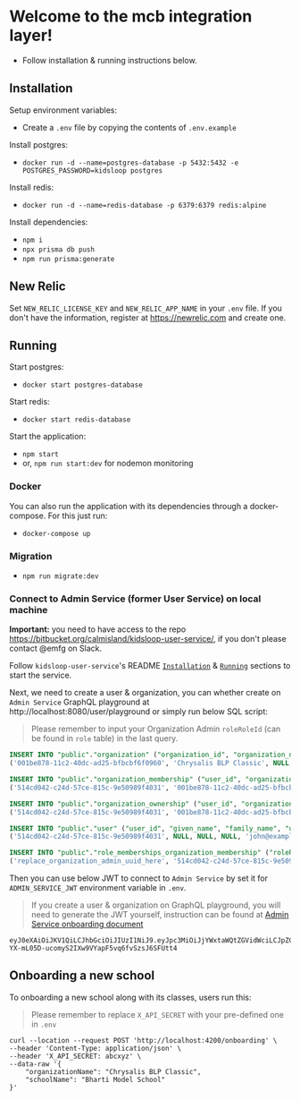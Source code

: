 # Welcome to the mcb integration layer!

- Follow installation & running instructions below.

## Installation

Setup environment variables:

- Create a `.env` file by copying the contents of `.env.example`

Install postgres:

- `docker run -d --name=postgres-database -p 5432:5432 -e POSTGRES_PASSWORD=kidsloop postgres`

Install redis:

- `docker run -d --name=redis-database -p 6379:6379 redis:alpine`

Install dependencies:

- `npm i`
- `npx prisma db push`
- `npm run prisma:generate`

## New Relic

Set `NEW_RELIC_LICENSE_KEY` and `NEW_RELIC_APP_NAME` in your `.env` file. If you don't have the information, register at https://newrelic.com and create one.

## Running

Start postgres:

- `docker start postgres-database`

Start redis:

- `docker start redis-database`

Start the application:

- `npm start`
- or, `npm run start:dev` for nodemon monitoring

### Docker

You can also run the application with its dependencies through a docker-compose. For this just run:

- `docker-compose up`

### Migration

- `npm run migrate:dev`

### Connect to Admin Service (former User Service) on local machine

**Important:** you need to have access to the repo https://bitbucket.org/calmisland/kidsloop-user-service/, if you don't please contact @emfg on Slack.

Follow `kidsloop-user-service`'s README [`Installation`](https://bitbucket.org/calmisland/kidsloop-user-service/src/master/README.md#markdown-header-installation) & [`Running`](https://bitbucket.org/calmisland/kidsloop-user-service/src/master/README.md#markdown-header-running) sections to start the service.

Next, we need to create a user & organization, you can whether create on `Admin Service` GraphQL playground at http://localhost:8080/user/playground or simply run below SQL script:

> Please remember to input your Organization Admin `roleRoleId` (can be found in `role` table) in the last query.

```sql
INSERT INTO "public"."organization" ("organization_id", "organization_name", "address1", "address2", "phone", "shortCode", "status", "deleted_at", "primaryContactUserId", "created_at", "updated_at") VALUES
('001be878-11c2-40dc-ad25-bfbcbf6f0960', 'Chrysalis BLP Classic', NULL, NULL, NULL, 'DFXI9JM7UK', 'active', NULL, '514cd042-c24d-57ce-815c-9e50989f4031', '2021-11-17 00:34:21.935', '2021-11-17 00:34:21.935');

INSERT INTO "public"."organization_membership" ("user_id", "organization_id", "status", "join_timestamp", "shortcode", "deleted_at", "userUserId", "organizationOrganizationId", "created_at", "updated_at") VALUES
('514cd042-c24d-57ce-815c-9e50989f4031', '001be878-11c2-40dc-ad25-bfbcbf6f0960', 'active', '2021-05-18 14:53:44.462997', NULL, NULL, '514cd042-c24d-57ce-815c-9e50989f4031', '001be878-11c2-40dc-ad25-bfbcbf6f0960', '2021-11-17 00:34:21.935', '2021-11-17 00:34:21.935');

INSERT INTO "public"."organization_ownership" ("user_id", "organization_id", "status", "deleted_at", "created_at", "updated_at") VALUES
('514cd042-c24d-57ce-815c-9e50989f4031', '001be878-11c2-40dc-ad25-bfbcbf6f0960', 'active', NULL, '2021-11-17 00:34:21.935', '2021-11-17 00:34:21.935');

INSERT INTO "public"."user" ("user_id", "given_name", "family_name", "username", "email", "phone", "date_of_birth", "gender", "avatar", "status", "deleted_at", "primary", "alternate_email", "alternate_phone", "myOrganizationOrganizationId", "created_at", "updated_at") VALUES
('514cd042-c24d-57ce-815c-9e50989f4031', NULL, NULL, NULL, 'john@example.com', NULL, NULL, NULL, NULL, 'active', NULL, 'f', NULL, NULL, '001be878-11c2-40dc-ad25-bfbcbf6f0960', '2021-11-17 00:34:21.935', '2021-11-17 00:34:21.935');

INSERT INTO "public"."role_memberships_organization_membership" ("roleRoleId", "organizationMembershipUserId", "organizationMembershipOrganizationId") VALUES
('replace_organization_admin_uuid_here', '514cd042-c24d-57ce-815c-9e50989f4031', '001be878-11c2-40dc-ad25-bfbcbf6f0960');
```

Then you can use below JWT to connect to `Admin Service` by set it for `ADMIN_SERVICE_JWT` environment variable in `.env`.

> If you create a user & organization on GraphQL playground, you will need to generate the JWT yourself, instruction can be found at [Admin Service onboarding document](https://bitbucket.org/calmisland/kidsloop-user-service/src/master/documents/howto/onboarding.md#markdown-header-token-script)

```
eyJ0eXAiOiJKV1QiLCJhbGciOiJIUzI1NiJ9.eyJpc3MiOiJjYWxtaWQtZGVidWciLCJpZCI6IjUxNGNkMDQyLWMyNGQtNTdjZS04MTVjLTllNTA5ODlmNDAzMSIsIm5hbWUiOm51bGwsImVtYWlsIjoiam9obkBleGFtcGxlLmNvbSIsImFkbWluIjp0cnVlfQ.-YX-mL05D-ucomyS2IXw9VYapF5vq6fvSzsJ6SFUtt4
```

## Onboarding a new school

To onboarding a new school along with its classes, users run this:

> Please remember to replace `X_API_SECRET` with your pre-defined one in `.env`

```
curl --location --request POST 'http://localhost:4200/onboarding' \
--header 'Content-Type: application/json' \
--header 'X_API_SECRET: abcxyz' \
--data-raw '{
    "organizationName": "Chrysalis BLP Classic",
    "schoolName": "Bharti Model School"
}'
```
